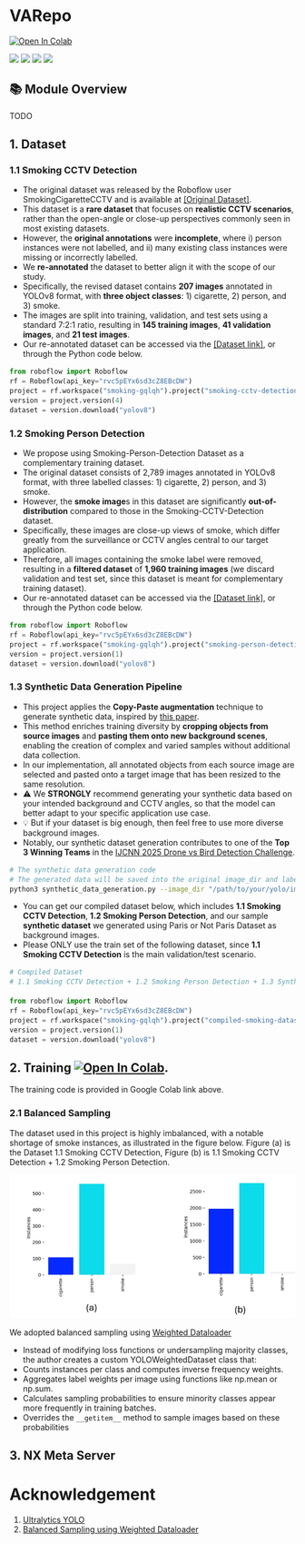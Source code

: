 # VARepo

[![Open In Colab](https://colab.research.google.com/assets/colab-badge.svg)](https://colab.research.google.com/drive/1adLKs0VtXp50P37aBb1ZN4qpXhlA2vYH?usp=sharing)

[![](https://img.shields.io/badge/Windows-11-0078D6?style=flat-square&logo=Windows)](https://www.microsoft.com/en-us/windows/)
[![](https://img.shields.io/badge/Cuda-11.8-6B8E23?style=flat-square&logo=Nvidia)](https://developer.nvidia.com/cuda-11.6-download-archive?target_os=Windows&target_arch=x86_64&target_version=10&target_type=exelocal)
[![](https://img.shields.io/badge/Python-3.13-3776AB?style=flat-square&logo=Python)](https://www.python.org/)
[![](https://img.shields.io/badge/PyTorch-000000?style=flat-square&logo=PyTorch)](https://pytorch.org/)

## 📚 Module Overview

TODO

## 1. Dataset

### 1.1 Smoking CCTV Detection
- The original dataset was released by the Roboflow user SmokingCigaretteCCTV and is available at [[Original Dataset]](https://universe.roboflow.com/smokingcigarettecctv/smoking-cctv-detection).
- This dataset is a **rare dataset** that focuses on **realistic CCTV scenarios**, rather than the open-angle or close-up perspectives commonly seen in most existing datasets.
- However, the **original annotations** were **incomplete**, where i) person instances were not labelled, and ii) many existing class instances were missing or incorrectly labelled.
- We **re-annotated** the dataset to better align it with the scope of our study.
- Specifically, the revised dataset contains **207 images** annotated in YOLOv8 format, with **three object classes**: 1) cigarette, 2) person, and 3) smoke.
- The images are split into training, validation, and test sets using a standard 7:2:1 ratio, resulting in **145 training images**, **41 validation images**, and **21 test images**. 
- Our re-annotated dataset can be accessed via the [[Dataset link]](https://universe.roboflow.com/smoking-gqlqh/smoking-cctv-detection-x4fjr), or through the Python code below.

```python
from roboflow import Roboflow
rf = Roboflow(api_key="rvc5pEYx6sd3cZ8EBcDW")
project = rf.workspace("smoking-gqlqh").project("smoking-cctv-detection-x4fjr")
version = project.version(4)
dataset = version.download("yolov8")
```

### 1.2 Smoking Person Detection
- We propose using Smoking-Person-Detection Dataset as a complementary training dataset.
- The original dataset consists of 2,789 images annotated in YOLOv8 format, with three labelled classes: 1) cigarette, 2) person, and 3) smoke.
- However, the **smoke image**s in this dataset are significantly **out-of-distribution** compared to those in the Smoking-CCTV-Detection dataset.
- Specifically, these images are close-up views of smoke, which differ greatly from the surveillance or CCTV angles central to our target application.
- Therefore, all images containing the smoke label were removed, resulting in a **filtered dataset** of **1,960 training images** (we discard validation and test set, since this dataset is meant for complementary training dataset).
- Our re-annotated dataset can be accessed via the [[Dataset link]](https://universe.roboflow.com/smoking-gqlqh/smoking-person-detection-2-ijwga), or through the Python code below. 

```python
from roboflow import Roboflow
rf = Roboflow(api_key="rvc5pEYx6sd3cZ8EBcDW")
project = rf.workspace("smoking-gqlqh").project("smoking-person-detection-2-ijwga")
version = project.version(1)
dataset = version.download("yolov8")
```

### 1.3 Synthetic Data Generation Pipeline
- This project applies the **Copy-Paste augmentation** technique to generate synthetic data, inspired by [this paper](https://openaccess.thecvf.com/content/CVPR2021/papers/Ghiasi_Simple_Copy-Paste_Is_a_Strong_Data_Augmentation_Method_for_Instance_CVPR_2021_paper.pdf).
- This method enriches training diversity by **cropping objects from source images** and **pasting them onto new background scenes**, enabling the creation of complex and varied samples without additional data collection. 
- In our implementation, all annotated objects from each source image are selected and pasted onto a target image that has been resized to the same resolution.
- ⚠️ We **STRONGLY** recommend generating your synthetic data based on your intended background and CCTV angles, so that the model can better adapt to your specific application use case.
- 💡 But if your dataset is big enough, then feel free to use more diverse background images.
- Notably, our synthetic dataset generation contributes to one of the **Top 3 Winning Teams** in the [IJCNN 2025 Drone vs Bird Detection Challenge](https://d197for5662m48.cloudfront.net/documents/publicationstatus/254531/preprint_pdf/0e4495c13bbf87af25543ab78189b3f0.pdf).

```bash
# The synthetic data generation code
# The generated data will be saved into the original image_dir and label_dir
python3 synthetic_data_generation.py --image_dir "/path/to/your/yolo/images" --label_dir "/path/to/your/yolo/txt/labels" --bg_dir "/path/to/your/background/images"
```

- You can get our compiled dataset below, which includes **1.1 Smoking CCTV Detection**, **1.2 Smoking Person Detection**, and our sample **synthetic dataset** we generated using Paris or Not Paris Dataset as background images.
- Please ONLY use the train set of the following dataset, since **1.1 Smoking CCTV Detection** is the main validation/test scenario.

```python
# Compiled Dataset
# 1.1 Smoking CCTV Detection + 1.2 Smoking Person Detection + 1.3 Synthetic Dataset Generation

from roboflow import Roboflow
rf = Roboflow(api_key="rvc5pEYx6sd3cZ8EBcDW")
project = rf.workspace("smoking-gqlqh").project("compiled-smoking-dataset-wkc8l")
version = project.version(1)
dataset = version.download("yolov8")
```

## 2. Training [![Open In Colab](https://colab.research.google.com/assets/colab-badge.svg)](https://colab.research.google.com/drive/1adLKs0VtXp50P37aBb1ZN4qpXhlA2vYH?usp=sharing).

The training code is provided in Google Colab link above.

### 2.1 Balanced Sampling
The dataset used in this project is highly imbalanced, with a notable shortage of smoke instances, as illustrated in the figure below. Figure (a) is the Dataset 1.1 Smoking CCTV Detection, Figure (b) is 1.1 Smoking CCTV Detection + 1.2 Smoking Person Detection.

<img src="assets/Class Imbalanced.png" alt="Class Distribution" width="600"/>

We adopted balanced sampling using [Weighted Dataloader](https://y-t-g.github.io/tutorials/yolo-class-balancing/)
- Instead of modifying loss functions or undersampling majority classes, the author creates a custom YOLOWeightedDataset class that:
- Counts instances per class and computes inverse frequency weights.
- Aggregates label weights per image using functions like np.mean or np.sum.
- Calculates sampling probabilities to ensure minority classes appear more frequently in training batches.
- Overrides the `__getitem__` method to sample images based on these probabilities




## 3. NX Meta Server



# Acknowledgement
1. [Ultralytics YOLO](https://github.com/ultralytics/ultralytics)
2. [Balanced Sampling using Weighted Dataloader](https://y-t-g.github.io/tutorials/yolo-class-balancing/)
